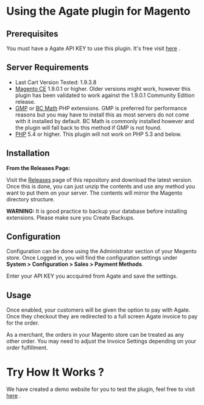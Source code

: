 # Using the Agate plugin for Magento

## Prerequisites
You must have a Agate API KEY to use this plugin.  It's free visit [here](http://www.agate.services/registration-form/) .


## Server Requirements

* Last Cart Version Tested: 1.9.3.8
* [Magento CE](http://magento.com/resources/system-requirements) 1.9.0.1 or higher. Older versions might work, however this plugin has been validated to work against the 1.9.0.1 Community Edition release.
* [GMP](http://us2.php.net/gmp) or [BC Math](http://us2.php.net/manual/en/book.bc.php) PHP extensions.  GMP is preferred for performance reasons but you may have to install this as most servers do not come with it installed by default.  BC Math is commonly installed however and the plugin will fall back to this method if GMP is not found.
* [PHP](http://us2.php.net/downloads.php) 5.4 or higher. This plugin will not work on PHP 5.3 and below.

## Installation

**From the Releases Page:**

Visit the [Releases](https://github.com/AgateChain/AgateMagento1.9/releases) page of this repository and download the latest version. Once this is done, you can just unzip the contents and use any method you want to put them on your server. The contents will mirror the Magento directory structure.

**WARNING:** It is good practice to backup your database before installing extensions. Please make sure you Create Backups.

## Configuration

Configuration can be done using the Administrator section of your Megento store. Once Logged in, you will find the configuration settings under **System > Configuration > Sales > Payment Methods**.

Enter your API KEY you accquired from Agate and save the settings.

## Usage

Once enabled, your customers will be given the option to pay with Agate. Once they checkout they are redirected to a full screen Agate invoice to pay for the order.

As a merchant, the orders in your Magento store can be treated as any other order. You may need to adjust the Invoice Settings depending on your order fulfillment.

Try How It Works ?
====================

We have created a demo website for you to test the plugin, feel free to visit [here](http://agate.services/magento19/) .

